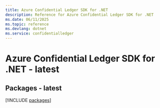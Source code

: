 ```yaml
---
title: Azure Confidential Ledger SDK for .NET
description: Reference for Azure Confidential Ledger SDK for .NET
ms.date: 06/11/2025
ms.topic: reference
ms.devlang: dotnet
ms.service: confidentialledger
---
```

# Azure Confidential Ledger SDK for .NET - latest
## Packages - latest
[!INCLUDE [packages](confidential-ledger-index.md)]